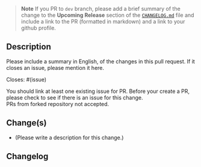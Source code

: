 > **Note**
> If you PR to `dev` branch, please add a brief summary of the change to the **Upcoming Release** section of the [`CHANGELOG.md`](https://github.com/Nota-NetsPresso/netspresso-trainer/blob/master/CHANGELOG.md) file and include a link to the PR (formatted in markdown) and a link to your github profile.
> 

## Description

Please include a summary in English, of the changes in this pull request. If it closes an issue, please mention it here.

Closes: #(issue)

You should link at least one existing issue for PR. Before your create a PR, please check to see if there is an issue for this change.  
PRs from forked repository not accepted.

## Change(s)

- (Please write a description for this change.)

## Changelog

